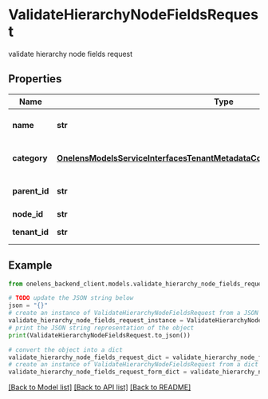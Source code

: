 # ValidateHierarchyNodeFieldsRequest

validate hierarchy node fields request

## Properties

Name | Type | Description | Notes
------------ | ------------- | ------------- | -------------
**name** | **str** | The name of the node. | 
**category** | [**OnelensModelsServiceInterfacesTenantMetadataCommonsHierarchyNodeCategory2**](OnelensModelsServiceInterfacesTenantMetadataCommonsHierarchyNodeCategory2.md) | The category of the node. | 
**parent_id** | **str** | The id of the parent node. | 
**node_id** | **str** |  | [optional] 
**tenant_id** | **str** | The id of the tenant. | 

## Example

```python
from onelens_backend_client.models.validate_hierarchy_node_fields_request import ValidateHierarchyNodeFieldsRequest

# TODO update the JSON string below
json = "{}"
# create an instance of ValidateHierarchyNodeFieldsRequest from a JSON string
validate_hierarchy_node_fields_request_instance = ValidateHierarchyNodeFieldsRequest.from_json(json)
# print the JSON string representation of the object
print(ValidateHierarchyNodeFieldsRequest.to_json())

# convert the object into a dict
validate_hierarchy_node_fields_request_dict = validate_hierarchy_node_fields_request_instance.to_dict()
# create an instance of ValidateHierarchyNodeFieldsRequest from a dict
validate_hierarchy_node_fields_request_form_dict = validate_hierarchy_node_fields_request.from_dict(validate_hierarchy_node_fields_request_dict)
```
[[Back to Model list]](../README.md#documentation-for-models) [[Back to API list]](../README.md#documentation-for-api-endpoints) [[Back to README]](../README.md)


